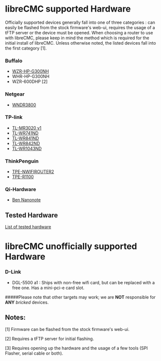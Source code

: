 # libreCMC supported Hardware

Officially supported devices generally fall into one of three categories : can
easily be flashed from the stock firmware's web-ui, requires the usage of a tFTP
server or the device must be opened. When choosing a router to use with libreCMC,
please keep in mind the method which is required for the initial install of
libreCMC. Unless otherwise noted, the listed devices fall into the first
category [1].

### Buffalo

* [WZR-HP-G300NH](/WZR_HP_G300NH.md)
* WHR-HP-G300NH
* WZR-600DHP [2]

### Netgear 

* [WNDR3800](/WNDR3800.md)

### TP-link 

* [TL-MR3020 v1](/TL_MR3020.md) 
* [TL-WR741ND](/TL_WR741ND.md)
* [TL-WR841ND](/TL_WR841ND.md)
* [TL-WR842ND](/TL_WR842ND.md)
* [TL-WR1043ND](/TL_WR1043ND.md)

### ThinkPenguin
* [TPE-NWIFIROUTER2](/TPE_NWIFIROUTER2.md)
* [TPE-R1100](/TPE_R1100.md)

### Qi-Hardware

* [Ben Nanonote](/Ben_Nanonote.md)

## Tested Hardware

[List of tested hardware](/List_of_Tested_Hardware.md)

# libreCMC unofficially supported Hardware

### D-Link

* DGL-5500 a1 : Ships with non-free wifi card, but can be replaced with a free one. Has a mini-pci-e card slot.

#####Please note that other targets may work; we are **NOT** responsible for **ANY** _bricked_ devices.

## Notes:

[1] Firmware can be flashed from the stock firmware's web-ui.

[2] Requires a tFTP server for initial flashing.

[3] Requires opening up the hardware and the usage of a few tools (SPI Flasher, serial cable or both).
